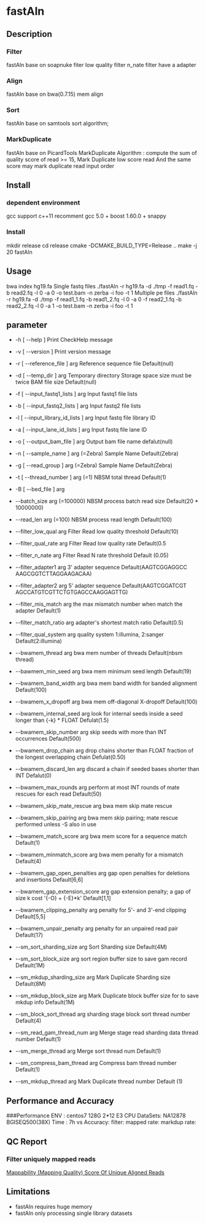 # fastAln


## Description

### Filter
fastAln base on soapnuke
fiter low quality
filter n_nate
filter have a adapter
### Align
fastAln base on bwa(0.7.15) mem align
### Sort
fastAln base on samtools sort algorithm;
### MarkDuplicate
fastAln base on PicardTools MarkDuplicate
Algorithm :
compute the sum of quality score of read >= 15, Mark Duplicate low score read And the same score may mark duplicate read input order


## Install
### dependent environment
gcc support c++11 recomment gcc 5.0 +
boost 1.60.0 +
snappy

### Install
mkdir release
cd release
cmake -DCMAKE_BUILD_TYPE=Release ..
make -j 20 fastAln
## Usage

bwa index hg19.fa
Single fastq files
./fastAln -r hg19.fa  -d ./tmp -f  read1.fq -b read2.fq  -l 0 -a 0 -o test.bam -n zerba -i foo -t 1
Multiple pe files
./fastAln -r hg19.fa  -d ./tmp -f  read1_1.fq -b read1_2.fq  -l 0 -a 0 -f read2_1.fq -b read2_2.fq -l 0 -a 1 -o test.bam -n zerba -i foo -t 1
## parameter

  - -h [ --help ]                        Print CheckHelp message
  - -v [ --version ]                     Print version message
  - -r [ --reference_file ] arg          Reference sequence file Default(null)
  - -d [ --temp_dir ] arg                Temporary directory Storage space size
                                       must be twice BAM file size
                                       Default(null)
  - -f [ --input_fastq1_lists ] arg      Input fastq1 file lists
  - -b [ --input_fastq2_lists ] arg      Input fastq2 file lists
  - -l [ --input_library_id_lists ] arg  Input fastq file library ID
  - -a [ --input_lane_id_lists ] arg     Input fastq file lane ID
  - -o [ --output_bam_file ] arg         Output bam file name defalut(null)
  - -n [ --sample_name ] arg (=Zebra)    Sample Name Default(Zebra)
  - -g [ --read_group ] arg (=Zebra)      Sample Name Default(Zebra)
  - -t [ --thread_number ] arg (=1)      NBSM total thread Default(1)
  - -B [ --bed_file ] arg
  - --batch_size arg (=100000)           NBSM process batch read size Default(20
                                       * 10000000)
  - --read_len arg (=100)                NBSM process read length Default(100)

  - --filter_low_qual arg                Filter Read low quality threshold
                                       Default(10)
  - --filter_qual_rate arg               Filter Read low quality rate Default(0.5
  - --filter_n_nate arg                  Filter Read N rate threshold Default
                                       (0.05)
  - --filter_adapter1 arg                3' adapter sequence Default(AAGTCGGAGGCC
                                       AAGCGGTCTTAGGAAGACAA)
  - --filter_adapter2 arg                5' adapter sequence Default(AAGTCGGATCGT
                                       AGCCATGTCGTTCTGTGAGCCAAGGAGTTG)
  - --filter_mis_match arg               the max mismatch number when match the
                                       adapter Default(1)
  - --filter_match_ratio arg             adapter's shortest match ratio
                                       Default(0.5)
  - --filter_qual_system arg             quality system 1:illumina, 2:sanger
                                       Default(2:illumina)

  - --bwamem_thread arg                  bwa mem number of threads Default(nbsm
                                       thread)
  - --bawmem_min_seed arg                bwa mem minimum seed length Default(19)
  - --bwamem_band_width arg              bwa mem band width for banded alignment
                                       Default(100)
  - --bwamem_x_dropoff arg               bwa mem off-diagonal X-dropoff
                                       Default(100)
  - --bwamem_internal_seed arg           look for internal seeds inside a seed
                                       longer than {-k} * FLOAT Defulat(1.5)
  - --bwamem_skip_number arg             skip seeds with more than INT
                                       occurrences Default(500)
  - --bwamem_drop_chain arg              drop chains shorter than FLOAT fraction
                                       of the longest overlapping chain
                                       Defulat(0.50)
  - --bwamem_discard_len arg             discard a chain if seeded bases shorter
                                       than INT Defalut(0)
  - --bwamem_max_rounds arg              perform at most INT rounds of mate
                                       rescues for each read Default(50)
  - --bwamem_skip_mate_rescue arg        bwa mem skip mate rescue
  - --bwamem_skip_pairing arg            bwa mem skip pairing; mate rescue
                                       performed unless -S also in use
  - --bwamem_match_score arg             bwa mem score for a sequence match
                                       Default(1)
  - --bwamem_minmatch_score arg          bwa mem  penalty for a mismatch
                                       Default(4)
  - --bwamem_gap_open_penalties arg      gap open penalties for deletions and
                                       insertions Default[6,6]
  - --bwamem_gap_extension_score arg     gap extension penalty; a gap of size k
                                       cost '{-O} + {-E}*k' Default[1,1]
  - --bwamem_clipping_penalty arg         penalty for 5'- and 3'-end clipping
                                       Default[5,5]
  - --bwamem_unpair_penalty arg          penalty for an unpaired read pair
                                       Default(17)

  - --sm_sort_sharding_size arg          Sort Sharding size Default(4M)
  - --sm_sort_block_size arg             sort region buffer size to save gam
                                       record Default(1M)
  - --sm_mkdup_sharding_size arg         Mark Duplicate Sharding size Default(8M)
  - --sm_mkdup_block_size arg            Mark Duplicate block buffer size for to
                                       save mkdup info Default(1M)
  - --sm_block_sort_thread arg           sharding stage block sort thread number
                                       Default(4)
  - --sm_read_gam_thread_num arg         Merge stage read sharding data thread
                                       number Default(1)
  - --sm_merge_thread arg                Merge sort thread num Default(1)
  - --sm_compress_bam_thread arg         Compress bam thread number Default(1)
  - --sm_mkdup_thread arg                Mark Duplicate thread number Default (1)

## Performance and Accuracy

###Performance
ENV : centos7 128G 2*12 E3 CPU
DataSets: NA12878 BGISEQ500(38X)
Time : 7h vs
Accuracy:
filter:
mapped rate:
markdup rate:

## QC Report



### Filter uniquely mapped reads
[ Mappability (Mapping Quality) Score Of Unique Aligned Reads](https://www.biostars.org/p/59282/)


## Limitations
- fastAln requires huge memory
- fastAln only processing single library datasets




